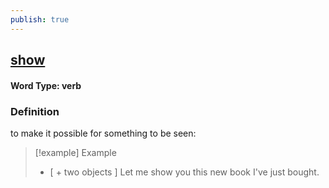 ```yaml
---
publish: true
---
```

## [show](https://dictionary.cambridge.org/dictionary/english/show)

#### Word Type: verb
### Definition
to make it possible for something to be seen:

>[!example] Example
> - [ + two objects ] Let me show you this new book I've just bought.
